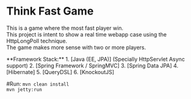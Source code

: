 Think Fast Game
===============
<p>
This is a game where the most fast player win.<br>
This project is intent to show a real time webapp case using the HttpLongPoll technique.<br>
The game makes more sense with two or more players.<br>
</p>
**Framework Stack:**
1. [Java (EE, JPA)] (Specially HttpServlet Async support)
2. [Spring Framework / SpringMVC]
3. [Spring Data JPA]
4. [Hibernate]
5. [QueryDSL]
6. [KnockoutJS]

#Run:
`mvn clean install`
<br>
`mvn jetty:run`

[Java (EE, JPA)]:http://www.oracle.com/technetwork/java/javaee/overview/index.html
[Spring Framework / SpringMVC]:http://projects.spring.io/spring-framework/
[Spring Data JPA]:http://projects.spring.io/spring-data/
[Hibernate]:http://hibernate.org/
[QueryDSL]:http://www.querydsl.com/
[KnockoutJS]:http://knockoutjs.com/